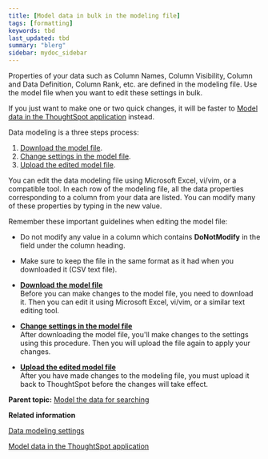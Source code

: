 ```yaml
---
title: [Model data in bulk in the modeling file]
tags: [formatting]
keywords: tbd
last_updated: tbd
summary: "blerg"
sidebar: mydoc_sidebar
---
```

Properties of your data such as Column Names, Column Visibility, Column and Data Definition, Column Rank, etc. are defined in the modeling file. Use the model file when you want to edit these settings in bulk.

If you just want to make one or two quick changes, it will be faster to [Model data in the ThoughtSpot application](model_data_in_UI.html#) instead.

Data modeling is a three steps process:

1.  [Download the model file](get_model_file.html#).
2.  [Change settings in the model file](change_setting_model_file.html#).
3.  [Upload the edited model file](upload_model_file.html#).

You can edit the data modeling file using Microsoft Excel, vi/vim, or a compatible tool. In each row of the modeling file, all the data properties corresponding to a column from your data are listed. You can modify many of these properties by typing in the new value.

Remember these important guidelines when editing the model file:

-   Do not modify any value in a column which contains **DoNotModify** in the field under the column heading.
-   Make sure to keep the file in the same format as it had when you downloaded it (CSV text file).

-   **[Download the model file](../../admin/data_modeling/get_model_file.html)**  
Before you can make changes to the model file, you need to download it. Then you can edit it using Microsoft Excel, vi/vim, or a similar text editing tool.
-   **[Change settings in the model file](../../admin/data_modeling/change_setting_model_file.html)**  
After downloading the model file, you'll make changes to the settings using this procedure. Then you will upload the file again to apply your changes.
-   **[Upload the edited model file](../../admin/data_modeling/upload_model_file.html)**  
After you have made changes to the modeling file, you must upload it back to ThoughtSpot before the changes will take effect.

**Parent topic:** [Model the data for searching](../../admin/data_modeling/semantic_modeling.html)

**Related information**  


[Data modeling settings](data_modeling_settings.html#)

[Model data in the ThoughtSpot application](model_data_in_UI.html)
